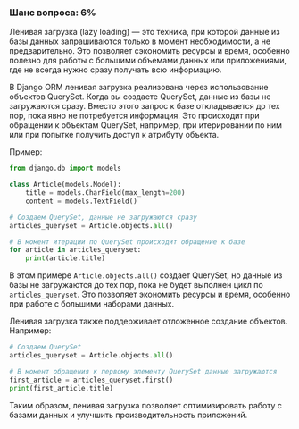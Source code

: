 ### Шанс вопроса: 6%

Ленивая загрузка (lazy loading) — это техника, при которой данные из базы данных запрашиваются только в момент необходимости, а не предварительно. Это позволяет сэкономить ресурсы и время, особенно полезно для работы с большими объемами данных или приложениями, где не всегда нужно сразу получать всю информацию.

В Django ORM ленивая загрузка реализована через использование объектов QuerySet. Когда вы создаете QuerySet, данные из базы не загружаются сразу. Вместо этого запрос к базе откладывается до тех пор, пока явно не потребуется информация. Это происходит при обращении к объектам QuerySet, например, при итерировании по ним или при попытке получить доступ к атрибуту объекта.

Пример:
```python
from django.db import models

class Article(models.Model):
    title = models.CharField(max_length=200)
    content = models.TextField()

# Создаем QuerySet, данные не загружаются сразу
articles_queryset = Article.objects.all()

# В момент итерации по QuerySet происходит обращение к базе
for article in articles_queryset:
    print(article.title)
```
В этом примере `Article.objects.all()` создает QuerySet, но данные из базы не загружаются до тех пор, пока не будет выполнен цикл по `articles_queryset`. Это позволяет экономить ресурсы и время, особенно при работе с большими наборами данных.

Ленивая загрузка также поддерживает отложенное создание объектов. Например:
```python
# Создаем QuerySet
articles_queryset = Article.objects.all()

# В момент обращения к первому элементу QuerySet данные загружаются
first_article = articles_queryset.first()
print(first_article.title)
```
Таким образом, ленивая загрузка позволяет оптимизировать работу с базами данных и улучшить производительность приложений.